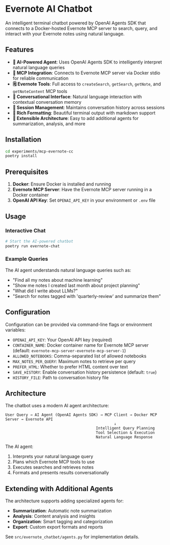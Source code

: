 # Evernote AI Chatbot

An intelligent terminal chatbot powered by OpenAI Agents SDK that connects to a Docker-hosted Evernote MCP server to search, query, and interact with your Evernote notes using natural language.

## Features

- **🤖 AI-Powered Agent**: Uses OpenAI Agents SDK to intelligently interpret natural language queries
- **🔌 MCP Integration**: Connects to Evernote MCP server via Docker stdio for reliable communication
- **🗒️ Evernote Tools**: Full access to `createSearch`, `getSearch`, `getNote`, and `getNoteContent` MCP tools
- **💬 Conversational Interface**: Natural language interaction with contextual conversation memory
- **📝 Session Management**: Maintains conversation history across sessions
- **🎨 Rich Formatting**: Beautiful terminal output with markdown support
- **🔧 Extensible Architecture**: Easy to add additional agents for summarization, analysis, and more

## Installation

```bash
cd experiments/mcp-evernote-cc
poetry install
```

## Prerequisites

1. **Docker**: Ensure Docker is installed and running
2. **Evernote MCP Server**: Have the Evernote MCP server running in a Docker container
3. **OpenAI API Key**: Set `OPENAI_API_KEY` in your environment or `.env` file

## Usage

### Interactive Chat

```bash
# Start the AI-powered chatbot
poetry run evernote-chat
```

### Example Queries

The AI agent understands natural language queries such as:

- "Find all my notes about machine learning"
- "Show me notes I created last month about project planning"
- "What did I write about LLMs?"
- "Search for notes tagged with 'quarterly-review' and summarize them"

## Configuration

Configuration can be provided via command-line flags or environment variables:

- `OPENAI_API_KEY`: Your OpenAI API key (required)
- `CONTAINER_NAME`: Docker container name for Evernote MCP server (default: `evernote-mcp-server-evernote-mcp-server-1`)
- `ALLOWED_NOTEBOOKS`: Comma-separated list of allowed notebooks
- `MAX_NOTES_PER_QUERY`: Maximum notes to retrieve per query
- `PREFER_HTML`: Whether to prefer HTML content over text
- `SAVE_HISTORY`: Enable conversation history persistence (default: `true`)
- `HISTORY_FILE`: Path to conversation history file

## Architecture

The chatbot uses a modern AI agent architecture:

```
User Query → AI Agent (OpenAI Agents SDK) → MCP Client → Docker MCP Server → Evernote API
                                                ↓
                                        Intelligent Query Planning
                                        Tool Selection & Execution
                                        Natural Language Response
```

The AI agent:
1. Interprets your natural language query
2. Plans which Evernote MCP tools to use
3. Executes searches and retrieves notes
4. Formats and presents results conversationally

## Extending with Additional Agents

The architecture supports adding specialized agents for:
- **Summarization**: Automatic note summarization
- **Analysis**: Content analysis and insights
- **Organization**: Smart tagging and categorization
- **Export**: Custom export formats and reports

See `src/evernote_chatbot/agents.py` for implementation details.